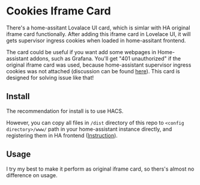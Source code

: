 # Cookies Iframe Card

There's a home-assitant Lovalace UI card, which is simlar with HA original iframe card functionally. After adding this iframe card in Lovelace UI, it will gets supervisor ingress cookies when loaded in home-assitant frontend.

The card could be useful if you want add some webpages in Home-assistant addons, such as Grafana. You'll get "401 unauthorized" if the original iframe card was used, because home-assistant supervisor ingress cookies was not attached (discussion can be found [here](https://github.com/home-assistant/frontend/discussions/11273)). This card is designed for solving issue like that!

## Install
 
The recommendation for install is to use HACS. 

However, you can copy all files in `/dist` directory of this repo to `<config directory>/www/` path in your home-assistant instance directly, and registering them in HA frontend ([Instruction](https://developers.home-assistant.io/docs/frontend/custom-ui/registering-resources)).


## Usage

I try my best to make it perform as original iframe card, so thers's almost no difference on usage.

